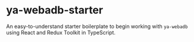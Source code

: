# ya-webadb-starter
An easy-to-understand starter boilerplate to begin working with `ya-webadb` using React and Redux Toolkit in TypeScript.

